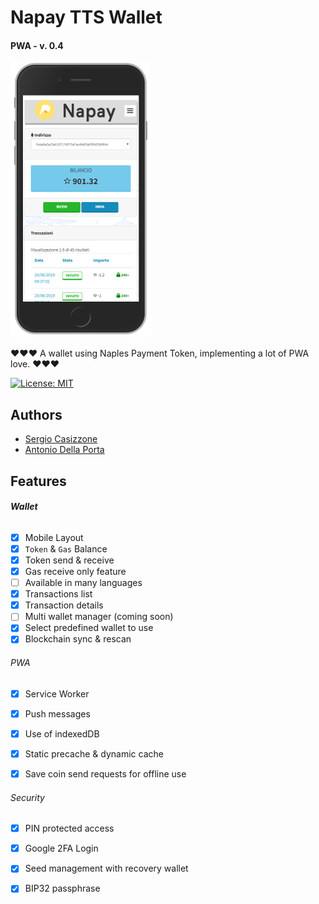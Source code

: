 # Napay TTS Wallet

#### PWA - v. 0.4

![Screenshot of Napay TTS PWA app](images\screenshot-wallet.png)



❤️❤️❤️ A wallet using Naples Payment Token, implementing a lot of PWA love. ❤️❤️❤️

[![License: MIT](https://img.shields.io/badge/License-MIT-lightgrey.svg)](https://opensource.org/licenses/MIT)



## Authors

- [Sergio Casizzone](https://sergiocasizzone.it)
- [Antonio Della Porta](mailto:antonio@dellaporta.it)



## Features

###### **Wallet**

- [x] Mobile Layout
- [x] `Token` & `Gas` Balance
- [x] Token send & receive
- [x] Gas receive only feature
- [ ] Available in many languages
- [x] Transactions list
- [x] Transaction details
- [ ] Multi wallet manager (coming soon)
- [x] Select predefined wallet to use
- [x] Blockchain sync & rescan

###### PWA

- [x] Service Worker

- [x] Push messages

- [x] Use of indexedDB

- [x] Static precache & dynamic cache

- [x] Save coin send requests for offline use

  [^1]: when the app returns on-line, memorized requests will be executed!

###### Security

- [x] PIN protected access
- [x] Google 2FA Login
- [x] Seed management with recovery wallet
- [x] BIP32 passphrase















 
